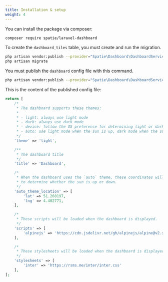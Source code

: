 ```yaml
---
title: Installation & setup
weight: 4
---
```


You can install the package via composer:

```bash
composer require spatie/laravel-dashboard
```

To create the `dashboard_tiles` table, you must create and run the migration.

```bash
php artisan vendor:publish --provider="Spatie\Dashboard\DashboardServiceProvider" --tag="dashboard-migrations"
php artisan migrate
```

You must publish the `dashboard` config file with this command.

```bash
php artisan vendor:publish --provider="Spatie\Dashboard\DashboardServiceProvider" --tag="dashboard-config"
```

This is the content of the published config file:

```php
return [
    /*
     * The dashboard supports these themes:
     *
     * - light: always use light mode
     * - dark: always use dark mode
     * - device: follow the OS preference for determining light or dark mode
     * - auto: use light mode when the sun is up, dark mode when the sun is down
     */
    'theme' => 'light',

    /**
     * The dashboard title
     */
    'title' => 'Dashboard',

    /*
     * When the dashboard uses the `auto` theme, these coordinates will be used
     * to determine whether the sun is up or down.
     */
    'auto_theme_location' => [
        'lat' => 51.260197,
        'lng' => 4.402771,
    ],

    /*
     * These scripts will be loaded when the dashboard is displayed.
     */
    'scripts' => [
        'alpinejs' => 'https://cdn.jsdelivr.net/gh/alpinejs/alpine@v2.x.x/dist/alpine.min.js',
    ],

    /*
     * These stylesheets will be loaded when the dashboard is displayed.
     */
    'stylesheets' => [
        'inter' => 'https://rsms.me/inter/inter.css'
    ],
];
```

